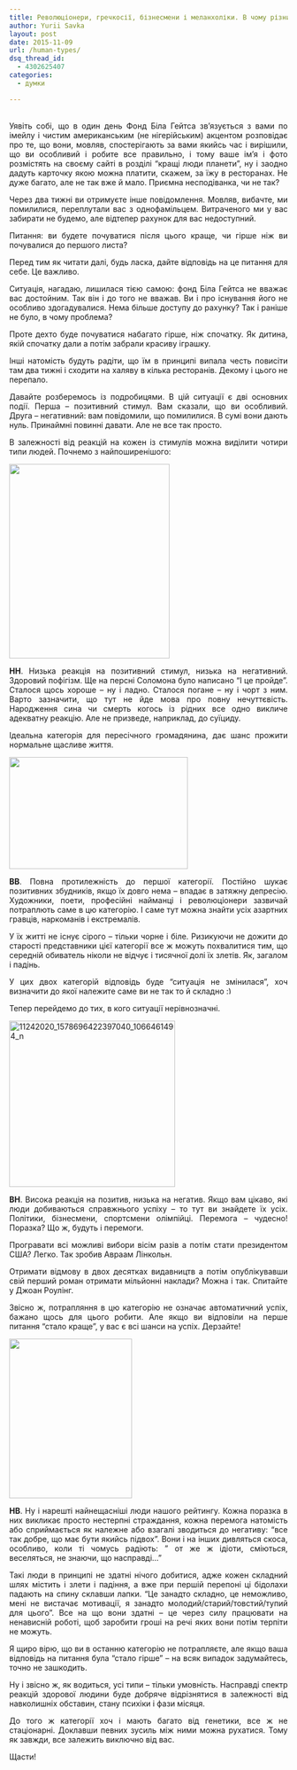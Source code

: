 ```yaml
---
title: Революціонери, гречкосії, бізнесмени і меланхоліки. В чому різниця?
author: Yurii Savka
layout: post
date: 2015-11-09
url: /human-types/
dsq_thread_id:
  - 4302625407
categories:
  - думки

---
```

<div style="text-align: justify;">
  <a href="/dfdfdfdfdfdfdf"></a><br /> Уявіть собі, що в один день Фонд Біла Гейтса зв&#8217;язується з вами по імейлу і чистим американським (не нігерійським) акцентом розповідає про те, що вони, мовляв, спостерігають за вами якийсь час і вирішили, що ви особливий і робите все правильно, і тому ваше ім&#8217;я і фото розмістять на своєму сайті в розділі &#8220;кращі люди планети&#8221;, ну і заодно дадуть карточку якою можна платити, скажем, за їжу в ресторанах. Не дуже багато, але не так вже й мало. Приємна несподіванка, чи не так?</p> 
  
  <p>
    Через два тижні ви отримуєте інше повідомлення. Мовляв, вибачте, ми помилилися, переплутали вас з однофамільцем. Витраченого ми у вас забирати не будемо, але відтепер рахунок для вас недоступний.
  </p>
  
  <p>
    Питання: ви будете почуватися після цього краще, чи гірше ніж ви почувалися до першого листа?
  </p>
  
  <p>
    Перед тим як читати далі, будь ласка, дайте відповідь на це питання для себе. Це важливо.
  </p>
  
  <p>
    Ситуація, нагадаю, лишилася тією самою: фонд Біла Гейтса не вважає вас достойним. Так він і до того не вважав. Ви і про існування його не особливо здогадувалися. Нема більше доступу до рахунку? Так і раніше не було, в чому проблема?
  </p>
  
  <p>
    Проте дехто буде почуватися набагато гірше, ніж спочатку. Як дитина, якій спочатку дали а потім забрали красиву іграшку.
  </p>
  
  <p>
    Інші натомість будуть радіти, що їм в принципі випала честь повисіти там два тижні і сходити на халяву в кілька ресторанів. Декому і цього не перепало.
  </p>
  
  <p>
    Давайте розберемось із подробицями. В цій ситуації є дві основних події. Перша &#8211; позитивний стимул. Вам сказали, що ви особливий. Друга &#8211; негативний: вам повідомили, що помилилися. В сумі вони дають нуль. Принаймні повинні давати. Але не все так просто.
  </p>
  
  <p>
    В залежності від реакцій на кожен із стимулів можна виділити чотири типи людей. Почнемо з найпоширенішого:
  </p>
  
  <p>
    <img class="aligncenter" src="http://www.artic.edu/aic/collections/citi/images/standard/WebLarge/WebImg_000256/190741_3056034.jpg" alt="" width="290" height="351" />
  </p>
  
  <p>
    <strong>НН</strong>. Низька реакція на позитивний стимул, низька на негативний. Здоровий пофігізм. Ще на персні Соломона було написано &#8220;І це пройде&#8221;. Сталося щось хороше &#8211; ну і ладно. Сталося погане &#8211; ну і чорт з ним. Варто зазначити, що тут не йде мова про повну нечуттєвість. Народження сина чи смерть когось із рідних все одно викличе адекватну реакцію. Але не призведе, наприклад, до суїциду.
  </p>
  
  <p>
    Ідеальна категорія для пересічного громадянина, дає шанс прожити нормальне щасливе життя.
  </p>
  
  <p>
    <img class="aligncenter" src="http://extremal.by/upload/medialibrary/bd1/bd14da242f26bdc98dae789125cb07c1.jpg" alt="" width="323" height="202" />
  </p>
  
  <p>
    <strong>ВВ</strong>. Повна протилежність до першої категорії. Постійно шукає позитивних збудників, якщо їх довго нема &#8211; впадає в затяжну депресію. Художники, поети, професійні найманці і революціонери зазвичай потраплють саме в цю категорію. І саме тут можна знайти усіх азартних гравців, наркоманів і екстремалів.
  </p>
  
  <p>
    У їх житті не існує сірого &#8211; тільки чорне і біле. Ризикуючи не дожити до старості представники цієї категорії все ж можуть похвалитися тим, що середній обиватель ніколи не відчує і тисячної долі їх злетів. Як, загалом і падінь.
  </p>
  
  <p>
    У цих двох категорій відповідь буде &#8220;ситуація не змінилася&#8221;, хоч визначити до якої належите саме ви не так то й складно <img src="http://urisavka.com/wp-includes/images/smilies/simple-smile.png" alt=":)" class="wp-smiley" style="height: 1em; max-height: 1em;" />
  </p>
  
  <p>
    Тепер перейдемо до тих, в кого ситуації нерівнозначні.
  </p>
  
  <p>
    <a href="http://urisavka.com/wp-content/uploads/2015/11/11242020_1578696422397040_1066461494_n.jpg"><img class="size-medium wp-image-1588 aligncenter" src="http://urisavka.com/wp-content/uploads/2015/11/11242020_1578696422397040_1066461494_n-300x300.jpg" alt="11242020_1578696422397040_1066461494_n" width="300" height="300" /></a>
  </p>
  
  <p>
    <strong>ВН</strong>. Висока реакція на позитив, низька на негатив. Якщо вам цікаво, які люди добиваються справжнього успіху &#8211; то тут ви знайдете їх усіх. Політики, бізнесмени, спортсмени олімпійці. Перемога &#8211; чудесно! Поразка? Що ж, будуть і перемоги.
  </p>
  
  <p>
    Програвати всі можливі вибори вісім разів а потім стати президентом США? Легко. Так зробив Авраам Лінкольн.
  </p>
  
  <p>
    Отримати відмову в двох десятках видавництв а потім опублікувавши свій перший роман отримати мільйонні наклади? Можна і так. Спитайте у Джоан Роулінг.
  </p>
  
  <p>
    Звісно ж, потрапляння в цю категорію не означає автоматичний успіх, бажано щось для цього робити. Але якщо ви відповіли на перше питання &#8220;стало краще&#8221;, у вас є всі шанси на успіх. Дерзайте!
  </p>
  
  <p>
    <img class="aligncenter" src="http://www.redov.ru/kulturologija/100_velikih_kartin_s_reprodukcijami/_73.jpg" alt="" width="222" height="288" />
  </p>
  
  <p>
    <strong>НВ</strong>. Ну і нарешті найнещасніші люди нашого рейтингу. Кожна поразка в них викликає просто нестерпні страждання, кожна перемога натомість або сприймається як належне або взагалі зводиться до негативу: &#8220;все так добре, що має бути якийсь підвох&#8221;. Вони і на інших дивляться скоса, особливо, коли ті чомусь радіють: &#8221; от же ж ідіоти, сміються, веселяться, не знаючи, що насправді&#8230;&#8221;
  </p>
  
  <p>
    Такі люди в принципі не здатні нічого добитися, адже кожен складний шлях містить і злети і падіння, а вже при першій перепоні ці бідолахи падають на спину склавши лапки. &#8220;Це занадто складно, це неможливо, мені не вистачає мотивації, я занадто молодий/старий/товстий/тупий для цього&#8221;. Все на що вони здатні &#8211; це через силу працювати на ненависній роботі, щоб заробити гроші на речі яких вони потім терпіти не можуть.
  </p>
  
  <p>
    Я щиро вірю, що ви в останню категорію не потрапляєте, але якщо ваша відповідь на питання була &#8220;стало гірше&#8221; &#8211; на всяк випадок задумайтесь, точно не зашкодить.
  </p>
  
  <p>
    Ну і звісно ж, як водиться, усі типи &#8211; тільки умовність. Насправді спектр реакцій здорової людини буде добряче відрізнятися в залежності від навколишніх обставин, стану психіки і фази місяця.
  </p>
  
  <p>
    До того ж категорії хоч і мають багато від генетики, все ж не стаціонарні. Доклавши певних зусиль між ними можна рухатися. Тому як завжди, все залежить виключно від вас.
  </p>
  
  <p>
    Щасти!
  </p>
</div>

<div data-animation="no-animation" data-icons-animation="no-animation" data-overlay="" data-change-size="" data-button-size="1" style="font-size:1em;display:none;" class="supsystic-social-sharing supsystic-social-sharing-package-flat supsystic-social-sharing-content">
  <a class="social-sharing-button sharer-flat sharer-flat-3 counter-standard without-counter facebook" target="_blank" title="Facebook" href="http://www.facebook.com/sharer.php?u=http%3A%2F%2Furisavka.com%2Fhuman-types%2F" data-nid="1" data-pid="1" data-post-id="1581" data-url="http://urisavka.com/wp-admin/admin-ajax.php"><i class="fa fa-fw fa-facebook"></i>
  
  <div class="counter-wrap standard">
    <span class="counter"></span>
  </div></a>
  
  <a class="social-sharing-button sharer-flat sharer-flat-3 counter-standard without-counter twitter" target="_blank" title="Twitter" href="https://twitter.com/share?url=http%3A%2F%2Furisavka.com%2Fhuman-types%2F&text=Революціонери, гречкосії, бізнесмени і меланхоліки. В чому різниця?" data-nid="2" data-pid="1" data-post-id="1581" data-url="http://urisavka.com/wp-admin/admin-ajax.php"><i class="fa fa-fw fa-twitter"></i>
  
  <div class="counter-wrap standard">
    <span class="counter"></span>
  </div></a>
  
  <a class="social-sharing-button sharer-flat sharer-flat-3 counter-standard without-counter vk" target="_blank" title="VKontakte" href="http://vk.com/share.php?url=http%3A%2F%2Furisavka.com%2Fhuman-types%2F" data-nid="4" data-pid="1" data-post-id="1581" data-url="http://urisavka.com/wp-admin/admin-ajax.php"><i class="fa fa-fw fa-vk"></i>
  
  <div class="counter-wrap standard">
    <span class="counter"></span>
  </div></a>
  
  <a class="social-sharing-button sharer-flat sharer-flat-3 counter-standard without-counter livejournal" target="_blank" title="Livejournal" href="http://www.livejournal.com/update.bml?subject=Революціонери, гречкосії, бізнесмени і меланхоліки. В чому різниця?&event=http%3A%2F%2Furisavka.com%2Fhuman-types%2F" data-nid="11" data-pid="1" data-post-id="1581" data-url="http://urisavka.com/wp-admin/admin-ajax.php"><i class="fa fa-fw fa-pencil"></i>
  
  <div class="counter-wrap standard">
    <span class="counter"></span>
  </div></a>
</div>